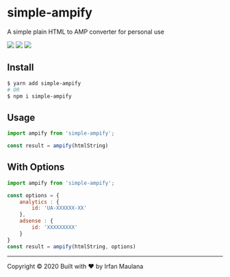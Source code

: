 # simple-ampify

A simple plain HTML to AMP converter for personal use

![](https://img.shields.io/npm/v/simple-ampify.svg) ![](https://badgen.net/bundlephobia/minzip/simple-ampify) ![](https://img.shields.io/npm/dt/simple-ampify.svg)

## Install

```bash
$ yarn add simple-ampify
# OR
$ npm i simple-ampify
```

## Usage

```js
import ampify from 'simple-ampify';

const result = ampify(htmlString)
```

## With Options

```js
import ampify from 'simple-ampify';

const options = {
	analytics : {
		id: 'UA-XXXXXX-XX'
	},
	adsense : {
		id: 'XXXXXXXXX'
	}
}
const result = ampify(htmlString, options)
```

---

Copyright © 2020 Built with ❤️ by Irfan Maulana
